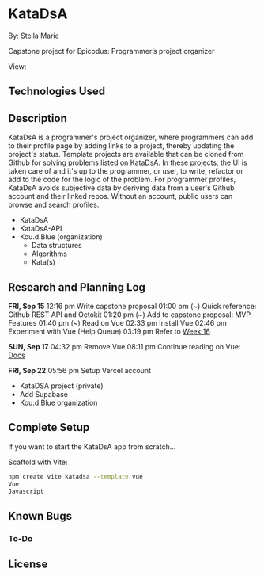 # KataDsA

By: Stella Marie

Capstone project for Epicodus: Programmer’s project organizer

View:

## Technologies Used

## Description

KataDsA is a programmer's project organizer, where programmers can add to their profile page by adding links to a project, thereby updating the project's status. Template projects are available that can be cloned from Github for solving problems listed on KataDsA. In these projects, the UI is taken care of and it's up to the programmer, or user, to write, refactor or add to the code for the logic of the problem. For programmer profiles, KataDsA avoids subjective data by deriving data from a user's Github account and their linked repos. Without an account, public users can browse and search profiles.

- KataDsA
- KataDsA-API
- Kou.d Blue (organization)
    - Data structures
    - Algorithms
    - Kata(s)

## Research and Planning Log

**FRI, Sep 15**
12:16 pm Write capstone proposal
01:00 pm (~) Quick reference: Github REST API and Octokit
01:20 pm (~) Add to capstone proposal: MVP Features
01:40 pm (~) Read on Vue
02:33 pm Install Vue
02:46 pm Experiment with Vue (Help Queue)
03:19 pm Refer to [Week 16](https://github.com/SmKou/week-16)

**SUN, Sep 17**
04:32 pm Remove Vue
08:11 pm Continue reading on Vue: [Docs](https://vuejs.org/guide/essentials/application.html)

**FRI, Sep 22**
05:56 pm Setup Vercel account
- KataDSA project (private)
- Add Supabase
- Kou.d Blue organization


## Complete Setup

If you want to start the KataDsA app from scratch...

Scaffold with Vite:
```bash
npm create vite katadsa --template vue
Vue
Javascript
```

## Known Bugs

### To-Do

## License